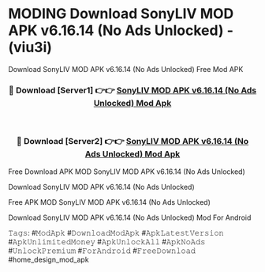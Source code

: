 # MODING Download SonyLIV MOD APK v6.16.14 (No Ads Unlocked) - (viu3i)
Download SonyLIV MOD APK v6.16.14 (No Ads Unlocked) Free Mod APK

<div align="center">
<h3>🔴 Download [Server1] 👉👉 <a href="https://apk-comot.site?title=SonyLIV_MOD_APK_v6.16.14_(No_Ads_Unlocked)">SonyLIV MOD APK v6.16.14 (No Ads Unlocked) Mod Apk</a></h3><br>

<h3>🔴 Download [Server2] 👉👉 <a href="https://apk-comot.site?title=SonyLIV_MOD_APK_v6.16.14_(No_Ads_Unlocked)">SonyLIV MOD APK v6.16.14 (No Ads Unlocked) Mod Apk</a></h3>
</div>


Free Download APK MOD SonyLIV MOD APK v6.16.14 (No Ads Unlocked)

Download SonyLIV MOD APK v6.16.14 (No Ads Unlocked) 

Free APK MOD SonyLIV MOD APK v6.16.14 (No Ads Unlocked) 

Download SonyLIV MOD APK v6.16.14 (No Ads Unlocked) Mod For Android

𝚃𝚊𝚐𝚜: #𝙼𝚘𝚍𝙰𝚙𝚔 #𝙳𝚘𝚠𝚗𝚕𝚘𝚊𝚍𝙼𝚘𝚍𝙰𝚙𝚔 #𝙰𝚙𝚔𝙻𝚊𝚝𝚎𝚜𝚝𝚅𝚎𝚛𝚜𝚒𝚘𝚗 #𝙰𝚙𝚔𝚄𝚗𝚕𝚒𝚖𝚒𝚝𝚎𝚍𝙼𝚘𝚗𝚎𝚢 #𝙰𝚙𝚔𝚄𝚗𝚕𝚘𝚌𝚔𝙰𝚕𝚕 #𝙰𝚙𝚔𝙽𝚘𝙰𝚍𝚜 #𝚄𝚗𝚕𝚘𝚌𝚔𝙿𝚛𝚎𝚖𝚒𝚞𝚖 #𝙵𝚘𝚛𝙰𝚗𝚍𝚛𝚘𝚒𝚍 #𝙵𝚛𝚎𝚎𝙳𝚘𝚠𝚗𝚕𝚘𝚊𝚍 #home_design_mod_apk